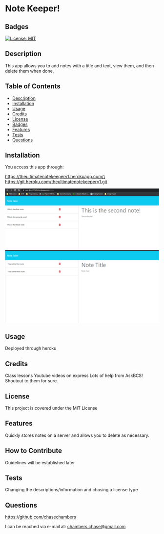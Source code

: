 # Note Keeper!
 
 ## Badges

[![License: MIT](https://img.shields.io/badge/License-MIT-yellow.svg)](https://opensource.org/licenses/MIT)

## Description
This app allows you to add notes with a title and text, view them, and then delete them when done.

## Table of Contents
- [Description](#description)
- [Installation](#installation)
- [Usage](#usage)
- [Credits](#credits)
- [License](#license)
- [Badges](#badges)
- [Features](#features)
- [Tests](#tests)
- [Questions](#questions)

## Installation
You access this app through:

https://theultimatenotekeeperv1.herokuapp.com/\
https://git.heroku.com/theultimatenotekeeperv1.git



![allnotes](/Develop/assets/activeNotes.png)
![deletedNote](/Develop/assets/noteDeleted.png)


## Usage
Deployed through heroku

## Credits
Class lessons
Youtube videos on express
Lots of help from AskBCS! Shoutout to them for sure.

## License

This project is covered under the MIT License



## Features
Quickly stores notes on a server and allows you to delete as necessary.

## How to Contribute
Guidelines will be established later

## Tests
Changing the descriptions/information and chosing a license type

## Questions
https://github.com/chasechambers

I can be reached via e-mail at:
chambers.chase@gmail.com